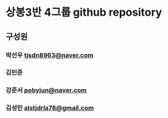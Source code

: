 # 상봉3반 4그룹 github repository

## 구성원

### 박선우 tjsdn8963@naver.com

### 김민준

### 강준서 pobyjun@naver.com

### 김성민 alstjdrla78@gmail.com
